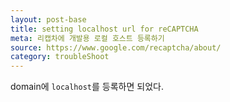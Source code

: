 ```yaml
---
layout: post-base
title: setting localhost url for reCAPTCHA
meta: 리캡차에 개발용 로컬 호스트 등록하기
source: https://www.google.com/recaptcha/about/
category: troubleShoot
---
```


domain에 `localhost`를 등록하면 되었다. 
